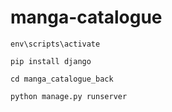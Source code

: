 # manga-catalogue

```
env\scripts\activate

pip install django

cd manga_catalogue_back

python manage.py runserver
```